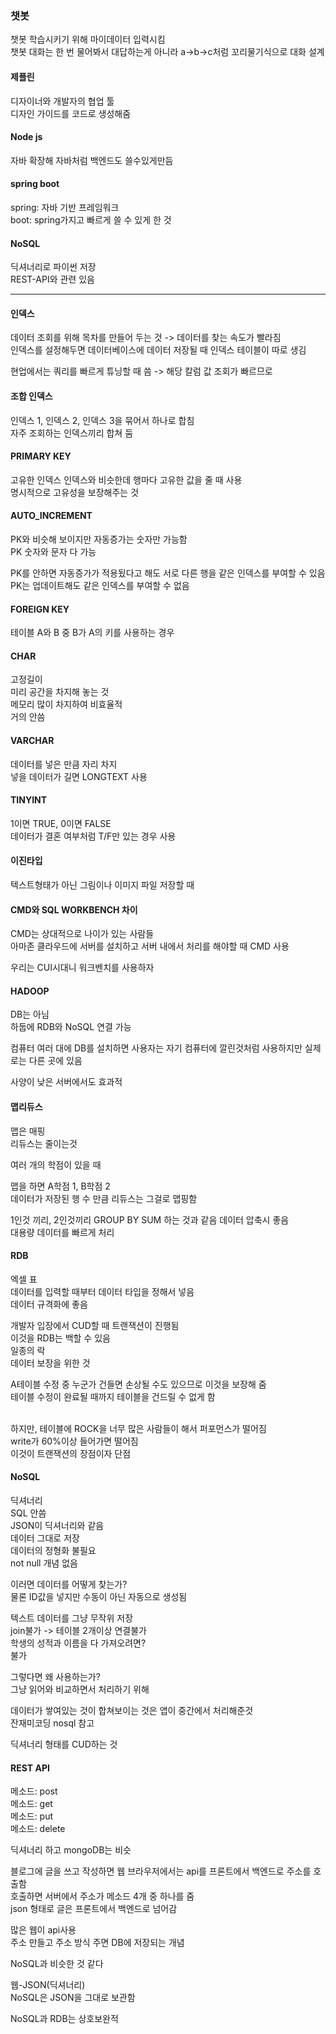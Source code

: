 ### 챗봇
챗봇 학습시키기 위해 마이데이터 입력시킴<br>
챗봇 대화는 한 번 물어봐서 대답하는게 아니라 a->b->c처럼 꼬리물기식으로 대화 설계

#### 제플린
디자이너와 개발자의 협업 툴<br>
디자인 가이드를 코드로 생성해줌

#### Node js
자바 확장해 자바처럼 백엔드도 쓸수있게만듬

#### spring boot
spring: 자바 기반 프레임워크<br>
boot: spring가지고 빠르게 쓸 수 있게 한 것


#### NoSQL 
딕셔너리로 파이썬 저장<br>
REST-API와 관련 있음

-----------------------------------------------------------

#### 인덱스
데이터 조회를 위해 목차를 만들어 두는 것 -> 데이터를 찾는 속도가 빨라짐<br>
인덱스를 설정해두면 데이터베이스에 데이터 저장될 때 인덱스 테이블이 따로 생김<br>

현업에서는 쿼리를 빠르게 튜닝할 때 씀 -> 해당 칼럼 값 조회가 빠르므로 

#### 조합 인덱스
인덱스 1, 인덱스 2, 인덱스 3을 묶어서 하나로 합침<br>
자주 조회하는 인덱스끼리 합쳐 둠

#### PRIMARY KEY
고유한 인덱스
인덱스와 비슷한데 행마다 고유한 값을 줄 때 사용<br>
명시적으로 고유성을 보장해주는 것

#### AUTO_INCREMENT
PK와 비슷해 보이지만 자동증가는 숫자만 가능함<br>
PK 숫자와 문자 다 가능

PK를 안하면 자동증가가 적용됬다고 해도 서로 다른 행을 같은 인덱스를 부여할 수 있음<br>
PK는 업데이트해도 같은 인덱스를 부여할 수 없음

#### FOREIGN KEY
테이블 A와 B 중 B가 A의 키를 사용하는 경우

#### CHAR
고정길이<br>
미리 공간을 차지해 놓는 것<br>
메모리 많이 차지하여 비효율적<br>
거의 안씀<br>

#### VARCHAR
데이터를 넣은 만큼 자리 차지<br>
넣을 데이터가 길면 LONGTEXT 사용

#### TINYINT
1이면 TRUE, 0이면 FALSE<br>
데이터가 결혼 여부처럼 T/F만 있는 경우 사용

#### 이진타입
텍스트형태가 아닌 그림이나 이미지 파일 저장할 때

#### CMD와 SQL WORKBENCH 차이
CMD는 상대적으로 나이가 있는 사람들 <br>
아마존 클라우드에 서버를 설치하고 서버 내에서 처리를 해야할 때 CMD 사용<br>

우리는 CUI시대니 워크벤치를 사용하자

#### HADOOP
DB는 아님<br>
하둡에 RDB와 NoSQL 연결 가능<br>

컴퓨터 여러 대에 DB를 설치하면 사용자는 자기 컴퓨터에 깔린것처럼 사용하지만 실제로는 다른 곳에 있음<br>

사양이 낮은 서버에서도 효과적

#### 맵리듀스
맵은 매핑<br>
리듀스는 줄이는것 <br>

여러 개의 학점이 있을 때

맵을 하면 A학점 1, B학점 2<br>
데이터가 저장된 행 수 만큼 리듀스는 그걸로 맵핑함<br>

1인것 끼리, 2인것끼리 GROUP BY SUM 하는 것과 같음
데이터 압축시 좋음<br>
대용량 데이터를 빠르게 처리


#### RDB
엑셀 표<br>
데이터를 입력할 때부터 데이터 타입을 정해서 넣음<br>
데이터 규격화에 좋음<br>

개발자 입장에서 CUD할 때 트랜잭션이 진행됨<br>
이것을 RDB는 백할 수 있음<br>
일종의 락<br>
데이터 보장을 위한 것<br>

A테이블 수정 중 누군가 건들면 손상될 수도 있으므로 이것을 보장해 줌<br>
테이블 수정이 완료될 때까지 테이블을 건드릴 수 없게 함<br><br>

하지만, 테이블에 ROCK을 너무 많은 사람들이 해서 퍼포먼스가 떨어짐<br>
write가 60%이상 들어가면 떨어짐<br>
이것이 트랜잭션의 장점이자 단점



#### NoSQL
딕셔너리<br>
SQL 안씀<br>
JSON이 딕셔너리와 같음<br>
데이터 그대로 저장<br>
데이터의 정형화 불필요<br>
not null 개념 없음<br>

이러면 데이터를 어떻게 찾는가?<br>
물론 ID값을 넣지만 수동이 아닌 자동으로 생성됨<br>

텍스트 데이터를 그냥 무작위 저장<br>
join불가 -> 테이블 2개이상 연결불가<br>
학생의 성적과 이름을  다 가져오려면?<br>
불가<br>

그렇다면 왜 사용하는가?<br>
그냥 읽어와 비교하면서 처리하기 위해<br>

데이터가 쌓여있는 것이 합쳐보이는 것은 앱이 중간에서 처리해준것<br>
잔재미코딩 nosql 참고<br>

딕셔너리 형태를 CUD하는 것

#### REST API
메소드: post<br>
메소드: get<br>
메소드: put<br>
메소드: delete<br>

딕셔너리 하고 mongoDB는 비슷<br>

블로그에 글을 쓰고 작성하면 웹 브라우저에서는 api를 프론트에서 백엔드로 주소를 호출함<br>
호출하면 서버에서 주소가 메소드 4개 중 하나를 줌<br>
json 형태로 글은 프론트에서 백엔드로 넘어감 <br>

많은 웹이 api사용<br>
주소 만들고 주소 방식 주면 DB에 저장되는 개념<br>

NoSQL과 비슷한 것 같다<br>

웹-JSON(딕셔너리)<br>
NoSQL은 JSON을 그대로 보관함<br>

NoSQL과 RDB는 상호보완적


